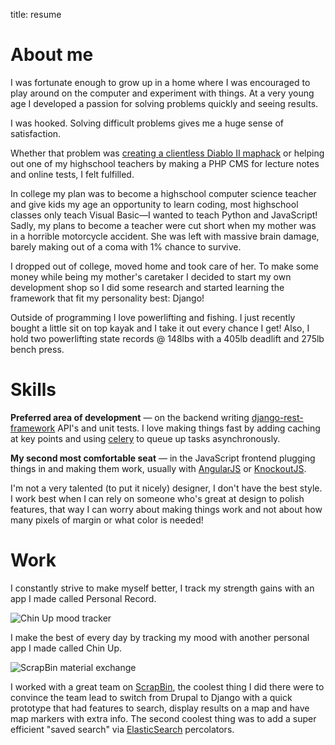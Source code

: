 title: resume

# About me

I was fortunate enough to grow up in a home where I was encouraged to play around on the computer and experiment with
things. At a very young age I developed a passion for solving problems quickly and seeing results.

I was hooked. Solving difficult problems gives me a huge sense of satisfaction.

Whether that problem was [creating a clientless Diablo II maphack](https://www.youtube.com/watch?v=pL7K58Cdo5Y) or helping out one of my highschool teachers by making a
PHP CMS for lecture notes and online tests, I felt fulfilled.

In college my plan was to become a highschool computer science teacher and give kids my age an opportunity to learn coding,
most highschool classes only teach Visual Basic&mdash;I wanted to teach Python and JavaScript! Sadly, my plans to become a teacher
were cut short when my mother was in a horrible motorcycle accident.  She was left with massive brain damage, barely making out of
a coma with 1% chance to survive.

I dropped out of college, moved home and took care of her. To make some money while being my mother's caretaker
I decided to start my own development shop so I did some research and started learning the framework that fit my
personality best: Django!

Outside of programming I love powerlifting and fishing. I just recently bought a little sit on top kayak and I take it out
every chance I get! Also, I hold two powerlifting state records @ 148lbs with a 405lb deadlift and 275lb bench press.




# Skills

**Preferred area of development** &mdash; on the backend writing [django-rest-framework](http://www.django-rest-framework.org/)
API's and unit tests. I love making things fast by adding caching at key points and using [celery](http://www.celeryproject.org/) to queue up tasks
asynchronously.

**My second most comfortable seat** &mdash;  in the JavaScript frontend plugging things in and making them work, usually with [AngularJS](http://angularjs.org/) or [KnockoutJS](http://knockoutjs.com/).

I'm not a very talented (to put it nicely) designer, I don't have the best style. I work best when I can rely on someone who's great at
design to polish features, that way I can worry about making things work and not about how many pixels of margin
or what color is needed!


# Work

I constantly strive to make myself better, I track my strength gains with an app I made called Personal Record.

![Chin Up mood tracker](|filename|/images/chinup.png)

I make the best of every day by tracking my mood with another personal app I made called Chin Up.

![ScrapBin material exchange](|filename|/images/scrapbin.png)

I worked with a great team on [ScrapBin](http://scrapbin.com), the coolest thing I did there were to convince the team lead
to switch from Drupal to Django with a quick prototype that had features to search, display results on a map and have
map markers with extra info. The second coolest thing was to add a super efficient "saved search" via [ElasticSearch](http://www.elasticsearch.org/) percolators.
